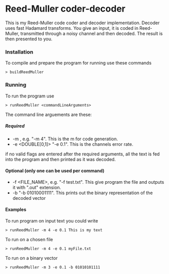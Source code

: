 # Reed-Muller coder-decoder

This is my Reed-Muller code coder and decoder implementation. Decoder uses fast Hadamard transforms.
You give an input, it is coded in Reed-Muller, transmitted through a noisy channel and then decoded. The result is then presented to you.

### Installation

To compile and prepare the program for running use these commands

```
> buildReedMuller
```

### Running

To run the program use

```
> runReedMuller <commandLineArguments>
```

The command line arguements are these:

##### Required
* -m <INTEGER>, e.g. "-m 4". This is the m for code generation.
* -e <DOUBLE[0,1]> "-e 0.1". This is the channels error rate. 

if no valid flags are entered after the required arguments, all the text is fed into the program and then printed as it was decoded.

#### Optional (only one can be used per command)
* -f <FILE_NAME>, e.g. "-f test.txt". This give program the file and outputs it with ".out" extension.
* -b <binary vector representation> "-b 01010001111". This prints out the binary representation of the decoded vector

#### Examples
To run program on input text you could write
```
> runReedMuller -m 4 -e 0.1 This is my text
```

To run on a chosen file
```
> runReedMuller -m 4 -e 0.1 myFile.txt
```

To run on a binary vector
```
> runReedMuller -m 3 -e 0.1 -b 01010101111
```
